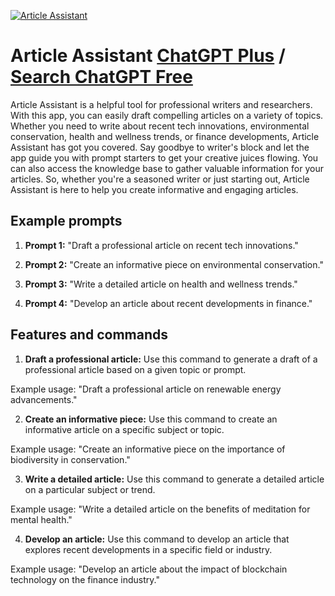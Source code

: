 
[![Article Assistant](https://files.oaiusercontent.com/file-Wm05h9eXaTfGd0Xu50zhzK6y?se=2123-10-17T21%3A01%3A08Z&sp=r&sv=2021-08-06&sr=b&rscc=max-age%3D31536000%2C%20immutable&rscd=attachment%3B%20filename%3D15fc246f-c890-4757-9040-4893fa866ec4.png&sig=MGEL92FlhMf5tL0udu%2B67f2Nlu3VcX/frWLXW4J27aM%3D)](https://chat.openai.com/g/g-iunA9kbbI-article-assistant)

# Article Assistant [ChatGPT Plus](https://chat.openai.com/g/g-iunA9kbbI-article-assistant) / [Search ChatGPT Free](https://gptcall.net/index.html#/?search=Article%20Assistant)

Article Assistant is a helpful tool for professional writers and researchers. With this app, you can easily draft compelling articles on a variety of topics. Whether you need to write about recent tech innovations, environmental conservation, health and wellness trends, or finance developments, Article Assistant has got you covered. Say goodbye to writer's block and let the app guide you with prompt starters to get your creative juices flowing. You can also access the knowledge base to gather valuable information for your articles. So, whether you're a seasoned writer or just starting out, Article Assistant is here to help you create informative and engaging articles.

## Example prompts

1. **Prompt 1:** "Draft a professional article on recent tech innovations."

2. **Prompt 2:** "Create an informative piece on environmental conservation."

3. **Prompt 3:** "Write a detailed article on health and wellness trends."

4. **Prompt 4:** "Develop an article about recent developments in finance."


## Features and commands

1. **Draft a professional article:** Use this command to generate a draft of a professional article based on a given topic or prompt.

Example usage: "Draft a professional article on renewable energy advancements."

2. **Create an informative piece:** Use this command to create an informative article on a specific subject or topic.

Example usage: "Create an informative piece on the importance of biodiversity in conservation."

3. **Write a detailed article:** Use this command to generate a detailed article on a particular subject or trend.

Example usage: "Write a detailed article on the benefits of meditation for mental health."

4. **Develop an article:** Use this command to develop an article that explores recent developments in a specific field or industry.

Example usage: "Develop an article about the impact of blockchain technology on the finance industry."


